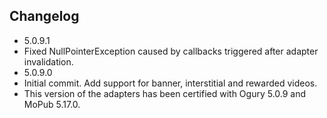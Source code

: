 ## Changelog
 * 5.0.9.1
  * Fixed NullPointerException caused by callbacks triggered after adapter invalidation.
 * 5.0.9.0
  * Initial commit. Add support for banner, interstitial and rewarded videos.
  * This version of the adapters has been certified with Ogury 5.0.9 and MoPub 5.17.0.
